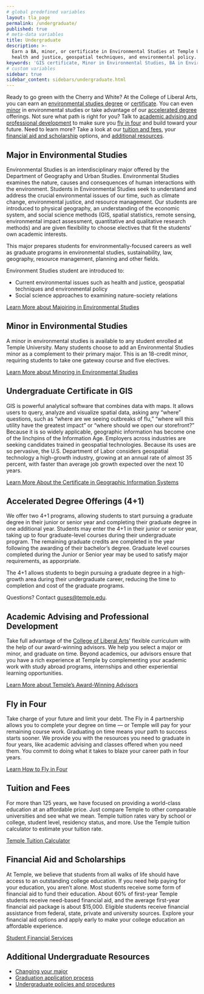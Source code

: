 ```yaml
---
# global predefined variables
layout: tla_page
permalink: /undergraduate/
published: true
# meta-data variables
title: Undergraduate
description: >-
  Earn a BA, minor, or certificate in Environmental Studies at Temple University. Students are introduced to issues such as 
  health and justice, geospatial techniques, and environmental policy. Learn more about our GIS certificate, tuition, and advising.
keywords: 'GIS certificate, Minor in Environmental Studies, BA in Environmental Studies, Environmental Studies Program, tuition, advising'
# custom variables
sidebar: true
sidebar_content: sidebars/undergraduate.html
---
```

Ready to go green with the Cherry and White? At the College of Liberal Arts, you can earn an [environmental studies degree](#major-in-environmental-studies) or [certificate](#undergraduate-certificate-in-gis). You can even [minor](#minor-in-environmental-studies) in environmental studies or take advantage of our [accelerated degree](#accelerated-degree-offerings-4-1) offerings. Not sure what path is right for you? Talk to [academic advising and professional development](#academic-advising-and-professional-development) to make sure you [fly in four](#fly-in-four) and build toward your future. Need to learn more? Take a look at our [tuition and fees](#tuition-and-fees), your [financial aid and scholarship](#financial-aid-and-scholarships) options, and [additional resources](#additional-undergraduate-resources).

## Major in Environmental Studies
Environmental Studies is an interdisciplinary major offered by the Department of Geography and Urban Studies. Environmental Studies examines the nature, causes and consequences of human interactions with the environment. Students in Environmental Studies seek to understand and address the crucial environmental issues of our time, such as climate change, environmental justice, and resource management. Our students are introduced to physical geography, an understanding of the economic system, and social science methods (GIS, spatial statistics, remote sensing, environmental impact assessment, quantitative and qualitative research methods) and are given flexibility to choose electives that fit the students’ own academic interests.

This major prepares students for environmentally-focused careers as well as graduate programs in environmental studies, sustainability, law, geography, resource management, planning and other fields. 

Environment Studies student are introduced to:
- Current environmental issues such as health and justice, geospatial techniques and environmental policy
- Social science approaches to examining nature-society relations

[Learn More about Majoiring in Environmental Studies](http://bulletin.temple.edu/undergraduate/liberal-arts/environmental-studies/ba-environmental-studies/)

## Minor in Environmental Studies
A minor in environmental studies is available to any student enrolled at Temple University. Many students choose to add an Environmental Studies minor as a complement to their primary major. This is an 18-credit minor, requiring students to take one gateway course and five electives.

[Learn More about Minoring in Environmental Studies](http://bulletin.temple.edu/undergraduate/liberal-arts/environmental-studies/minor-environmental-studies/)

## Undergraduate Certificate in GIS
GIS is powerful analytical software that combines data with maps. It allows users to query, analyze and visualize spatial data, asking any “where” questions, such as “where are we seeing outbreaks of flu,” “where will this utility have the greatest impact” or “where should we open our storefront?” Because it is so widely applicable, geographic information has become one of the linchpins of the Information Age. Employers across industries are seeking candidates trained in geospatial technologies. Because its uses are so pervasive, the U.S. Department of Labor considers geospatial technology a high-growth industry, growing at an annual rate of almost 35 percent, with faster than average job growth expected over the next 10 years.

[Learn More About the Certificate in Geographic Information Systems](http://bulletin.temple.edu/undergraduate/liberal-arts/geography-urban-studies/certificate-geographic-information-systems/)

## Accelerated Degree Offerings (4+1)
We offer two 4+1 programs, allowing students to start pursuing a graduate degree in their junior or senior year and completing their graduate degree in one additional year. Students may enter the 4+1 in their junior or senior year, taking up to four graduate-level courses during their undergraduate program. The remaining graduate credits are completed in the year following the awarding of their bachelor’s degree. Graduate level courses completed during the Junior or Senior year may be used to satisfy major requirements, as apporpriate.

The 4+1 allows students to begin pursuing a graduate degree in a high-growth area during their undergraduate career, reducing the time to completion and cost of the graduate programs.

Questions? Contact [guses@temple.edu](mailto:guses@temple.edu).

## Academic Advising and Professional Development
Take full advantage of the [College of Liberal Arts](https://liberalarts.temple.edu/)’ flexible curriculum with the help of our award-winning advisors. We help you select a major or minor, and graduate on time. Beyond academics, our advisors ensure that you have a rich experience at Temple by complementing your academic work with study abroad programs, internships and other experiential learning opportunities.

[Learn More about Temple’s Award-Winning Advisors](https://liberalarts.temple.edu/advising)

## Fly in Four
Take charge of your future and limit your debt. The Fly in 4 partnership allows you to complete your degree on time — or Temple will pay for your remaining course work. Graduating on time means your path to success starts sooner. We provide you with the resources you need to graduate in four years, like academic advising and classes offered when you need them. You commit to doing what it takes to blaze your career path in four years.

[Learn How to Fly in Four](http://fly.temple.edu/)

## Tuition and Fees
For more than 125 years, we have focused on providing a world-class education at an affordable price. Just compare Temple to other comparable universities and see what we mean. Temple tuition rates vary by school or college, student level, residency status, and more. Use the Temple tuition calculator to estimate your tuition rate.

[Temple Tuition Calculator](https://bursar.temple.edu/tuition-and-fees/tuition-rates)

## Financial Aid and Scholarships
At Temple, we believe that students from all walks of life should have access to an outstanding college education. If you need help paying for your education, you aren’t alone. Most students receive some form of financial aid to fund their education. About 60% of first-year Temple students receive need-based financial aid, and the average first-year financial aid package is about $15,000. Eligible students receive financial assistance from federal, state, private and university sources. Explore your financial aid options and apply early to make your college education an affordable experience.

[Student Financial Services](https://sfs.temple.edu/financial-aid-types)

## Additional Undergraduate Resources
- [Changing your major](http://www.temple.edu/studentaffairs/orientation/freshman-orientation/changing-your-major.asp)
- [Graduation application process](http://www.temple.edu/registrar/students/graduation)
- [Undergraduate policies and procedures](http://bulletin.temple.edu/undergraduate/academic-policies/)
